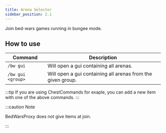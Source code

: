 ```yaml
---
title: Arena Selector
sidebar_position: 2.1
---
```

Join bed-wars games running in bungee mode.

## How to use

| Command           | Description                                                 |
|-------------------|-------------------------------------------------------------|
| `/bw gui`         | Will open a gui containing all arenas.                      |
| `/bw gui <group>` | Will open a gui containing all arenas from the given group. |

:::tip
If you are using ChestCommands for exaple, you can add a new item with one of the above commands.
:::

:::caution Note

BedWarsProxy does not give items at join.

:::

